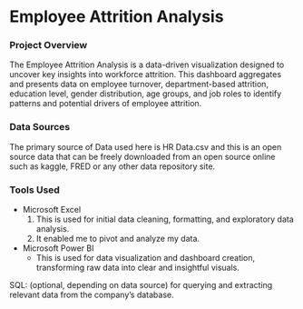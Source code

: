 # Employee Attrition Analysis

### Project Overview
The Employee Attrition Analysis is a data-driven visualization designed to uncover key insights into workforce attrition. This dashboard aggregates and presents data on employee turnover, department-based attrition, education level, gender distribution, age groups, and job roles to identify patterns and potential drivers of employee attrition.

### Data Sources
The primary source of Data used here is HR Data.csv and this is an open source data that can be freely downloaded from an open source online such as kaggle, FRED or any other data repository site. 

### Tools Used
- Microsoft Excel
  1. This is used for initial data cleaning, formatting, and exploratory data analysis.
  2. It enabled me to pivot and analyze my data.
- Microsoft Power BI
  - This is used for data visualization and dashboard creation, transforming raw data into clear and insightful visuals.


SQL: (optional, depending on data source) for querying and extracting relevant data from the company’s database.
